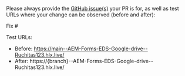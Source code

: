 Please always provide the [GitHub issue(s)](../issues) your PR is for, as well as test URLs where your change can be observed (before and after):

Fix #<gh-issue-id>

Test URLs:
- Before: https://main--AEM-Forms-EDS-Google-drive--Ruchitas123.hlx.live/
- After: https://{branch}--AEM-Forms-EDS-Google-drive--Ruchitas123.hlx.live/
